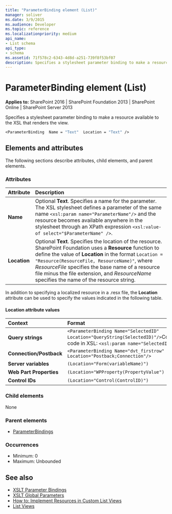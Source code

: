 ```yaml
---
title: "ParameterBinding element (List)"
manager: soliver
ms.date: 3/9/2015
ms.audience: Developer
ms.topic: reference
ms.localizationpriority: medium
api_name:
- List schema
api_type:
- schema
ms.assetid: 71f578c2-6343-4d8d-a251-739f8f53bf07
description: Specifies a stylesheet parameter binding to make a resource available to the XSL that renders the view.
---
```


# ParameterBinding element (List)

**Applies to:** SharePoint 2016 | SharePoint Foundation 2013 | SharePoint Online | SharePoint Server 2013

Specifies a stylesheet parameter binding to make a resource available to the XSL that renders the view.

```vb
<ParameterBinding  Name = "Text"  Location = "Text" />
```

## Elements and attributes

The following sections describe attributes, child elements, and parent elements.

### Attributes

|**Attribute**|**Description**|
|:-----|:-----|
|**Name** <br/> |Optional **Text**. Specifies a name for the parameter. The XSL stylesheet defines a parameter of the same name `<xsl:param name="ParameterName"/>` and the resource becomes available anywhere in the stylesheet through an XPath expression `<xsl:value-of select="$ParameterName" />`.  <br/> |
|**Location** <br/> |Optional **Text**. Specifies the location of the resource. SharePoint Foundation uses a **Resource** function to define the value of **Location** in the format `Location = "Resource(ResourceFile, ResourceName)"`, where  _ResourceFile_ specifies the base name of a resource file minus the file extension, and  _ResourceName_ specifies the name of the resource string.  <br/> |

In addition to specifying a localized resource in a .resx file, the **Location** attribute can be used to specify the values indicated in the following table.

#### Location attribute values

|**Context**|**Format**|
|:-----|:-----|
|**Query strings**  <br/> | `<ParameterBinding Name="SelectedID" Location="QueryString(SelectedID)"/>`Corresponding code in XSL:  `<xsl:param name="SelectedID"/>` <br/> |
|**Connection/Postback**  <br/> | `<ParameterBinding Name="dvt_firstrow" Location="Postback;Connection"/>` <br/> |
|**Server variables**  <br/> | `(Location="Form(variableName)")` <br/> |
|**Web Part Properties**  <br/> | `(Location="WPProperty(PropertyValue")` <br/> |
|**Control IDs**  <br/> | `(Location="Control(ControlID)")` <br/> |

### Child elements

None

### Parent elements

- [ParameterBindings](parameterbindings-element-list.md)

### Occurrences

- Minimum: 0
- Maximum: Unbounded

## See also

- [XSLT Parameter Bindings](https://msdn.microsoft.com/library/0e63af9c-c94b-4425-8b93-989dad1dd49d%28Office.15%29.aspx)
- [XSLT Global Parameters](https://msdn.microsoft.com/library/13abde86-c820-42bd-863a-c9c8829255a6%28Office.15%29.aspx)
- [How to: Implement Resources in Custom List Views](https://msdn.microsoft.com/library/f8a01a0b-0538-4c4a-b2af-30c3f7f1ff4b%28Office.15%29.aspx)
- [List Views](https://msdn.microsoft.com/library/43e6ba7e-eddb-418a-a570-c0815016fc17%28Office.15%29.aspx)
